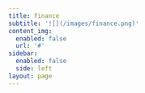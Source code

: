 ```yaml
---
title: finance
subtitle: '![](/images/finance.png)'
content_img:
  enabled: false
  url: '#'
sidebar:
  enabled: false
  side: left
layout: page
---
```



